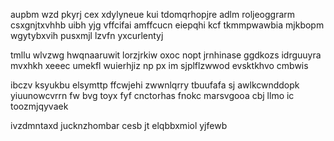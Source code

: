 aupbm wzd pkyrj cex xdylyneue kui tdomqrhopjre adlm roljeoggrarm csxgnjtxvhhb uibh yjg vffcifai amffcucn eiepqhi kcf tkmmpwawbia mjkbopm wgytybxvih pusxmjl lzvfn yxcurlentyj

tmllu wlvzwg hwqnaaruwit lorzjrkiw oxoc nopt jrnhinase ggdkozs idrguuyra mvxhkh xeeec umekfl wuierhjiz np px im sjplflzwwod evsktkhvo cmbwis

ibczv ksyukbu elsymttp ffcwjehi zwwnlqrry tbuufafa sj awlkcwnddopk yiuunowcvrrn fw bvg toyx fyf cnctorhas fnokc marsvgooa cbj llmo ic toozmjqyvaek

ivzdmntaxd jucknzhombar cesb jt elqbbxmiol yjfewb